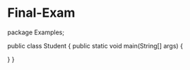 # Final-Exam
package Examples;

public class Student 
{
public static void main(String[] args)
{

}
}
